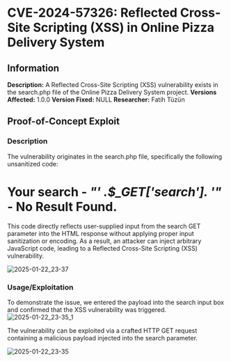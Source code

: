 # CVE-2024-57326: Reflected Cross-Site Scripting (XSS) in Online Pizza Delivery System

## Information
**Description:** A Reflected Cross-Site Scripting (XSS) vulnerability exists in the search.php file of the Online Pizza Delivery System project. 
**Versions Affected:**  1.0.0
**Version Fixed:** NULL
**Researcher:** Fatih Tüzün


## Proof-of-Concept Exploit
### Description
The vulnerability originates in the search.php file, specifically the following unsanitized code:

<h1>Your search - <em>"' .$_GET['search']. '"</em> - No Result Found.</h1>
This code directly reflects user-supplied input from the search GET parameter into the HTML response without applying proper input sanitization or encoding. As a result, an attacker can inject arbitrary JavaScript code, leading to a Reflected Cross-Site Scripting (XSS) vulnerability.

![2025-01-22_23-37](https://github.com/user-attachments/assets/c5c93a70-71e1-4859-a0f8-1eaecd78ee22)


### Usage/Exploitation
To demonstrate the issue, we entered the payload <script>alert(document.cookie)</script> into the search input box and confirmed that the XSS vulnerability was triggered.
![2025-01-22_23-35_1](https://github.com/user-attachments/assets/214886bf-3f51-44a4-9691-5e73f905e3f9)

The vulnerability can be exploited via a crafted HTTP GET request containing a malicious payload injected into the search parameter.

![2025-01-22_23-35](https://github.com/user-attachments/assets/93af5aaa-5e36-4c7b-92cf-c2ecb9e4f1e2)
